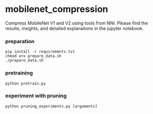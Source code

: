 # mobilenet_compression
Compress MobileNet V1 and V2 using tools from NNI. 
Please find the results, insights, and detailed explanations in the jupyter notebook. 

### preparation
```
pip install -r requirements.txt
chmod u+x prepare_data.sh
./prepare_data.sh
```

### pretraining
```
python pretrain.py
```

### experiment with pruning
```
python pruning_experiments.py [arguments]
```
